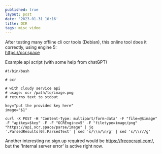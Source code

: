 ```yaml
---
published: true
layout: post
date: '2023-01-31 10:16'
title: OCR
tags: misc video 
---
```

After testing many offline cli ocr tools (Debian), this online tool does it correctly, using engine 5:  
<https://ocr.space>

Example api script (with some help from chatGPT)

    #!/bin/bash

    # ocr

    # with cloudy service api
    # usage: ocr /path/to/image.png
    # returns text to stdout

    key="put the provided key here"
    image="$1"
    
    curl -X POST -H "Content-Type: multipart/form-data" -F "file=@$image" -F "apikey=$key" -F -F "OCREngine=5" -F "filetype=image/png" "https://api.ocr.space/parse/image" | jq '.ParsedResults[0].ParsedText' | sed 's/\\n/\n/g' | sed 's/\\r//g'

Another interesting no.sign.up required would be <https://freeocrapi.com/>, but the 'Internal server error' is active right now.